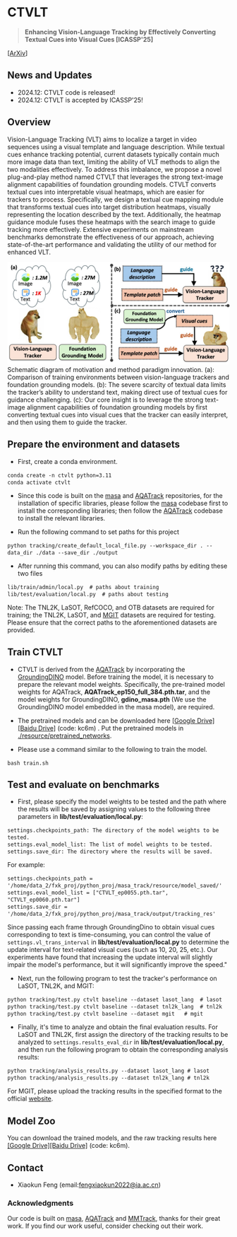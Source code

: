 # CTVLT

> **Enhancing Vision-Language Tracking by Effectively
Converting Textual Cues into Visual Cues [ICASSP'25]**

[[ArXiv](https://arxiv.org/abs/2412.19648)]

## News and Updates
- 2024.12: CTVLT code is released!
- 2024.12: CTVLT is accepted by ICASSP'25!

## Overview
Vision-Language Tracking (VLT) aims to localize a target in video sequences using a visual template and language description. While textual cues enhance tracking potential, current datasets typically contain much more image data than text, limiting the ability of VLT methods to align the two modalities effectively. To address this imbalance, we propose a novel plug-and-play method named CTVLT that leverages the strong text-image alignment capabilities of foundation grounding models. CTVLT converts textual cues into interpretable visual heatmaps, which are easier for trackers to process. Specifically, we design a textual cue mapping module that transforms textual cues into target distribution heatmaps, visually representing the location described by the text. Additionally, the heatmap guidance module fuses these heatmaps with the search image to guide tracking more effectively. Extensive experiments on mainstream benchmarks demonstrate the effectiveness of our approach, achieving state-of-the-art performance and validating the utility of our method for enhanced VLT.



![motivation.jpg](asset%2Fmotivation.jpg)
Schematic diagram of motivation and method paradigm innovation. (a): Comparison of training environments between vision-language trackers and foundation grounding models. (b): The severe scarcity of textual data limits the tracker’s ability to understand text, making direct use of textual cues for guidance challenging. (c): Our core insight is to leverage the strong text-image alignment capabilities of foundation grounding models by first converting textual cues into visual cues that the tracker can easily interpret, and then using them to guide the tracker.</figcaption>


## Prepare the environment and datasets
* First, create a conda environment.
```
conda create -n ctvlt python=3.11
conda activate ctvlt
```

* Since this code is built on the [masa](https://github.com/siyuanliii/masa) and [AQATrack](https://github.com/GXNU-ZhongLab/AQATrack) repositories, 
for the installation of specific libraries, please follow the [masa](https://github.com/siyuanliii/masa)  codebase first to install the corresponding libraries; then follow the [AQATrack](https://github.com/GXNU-ZhongLab/AQATrack) codebase to install the relevant libraries.

* Run the following command to set paths for this project
```
python tracking/create_default_local_file.py --workspace_dir . --data_dir ./data --save_dir ./output
```

* After running this command, you can also modify paths by editing these two files
```
lib/train/admin/local.py  # paths about training
lib/test/evaluation/local.py  # paths about testing
```
Note: The TNL2K, LaSOT, RefCOCO, and OTB datasets are required for training; the TNL2K, LaSOT, and [MGIT](http://videocube.aitestunion.com/) datasets are required for testing.
Please ensure that the correct paths to the aforementioned datasets are provided.



## Train CTVLT
* CTVLT is derived from the [AQATrack](https://github.com/GXNU-ZhongLab/AQATrack) by incorporating the [GroundingDINO](https://github.com/IDEA-Research/GroundingDINO) model. Before training the model, it is necessary to prepare the relevant model weights.
Specifically, the pre-trained model weights for AQATrack, **AQATrack_ep150_full_384.pth.tar**, and the model weights for GroundingDINO, **gdino_masa.pth** (We use the GroundingDINO model embedded in the masa model), are required.


* The pretrained models and can be downloaded here [[Google Drive]](https://drive.google.com/drive/folders/1Stya3awPqGkCLCbZZ3ErIZeMO53g-Zsu?usp=drive_link)[[Baidu Drive]](https://pan.baidu.com/s/1yBCVZctOfGEjP6kalAcVbg?pwd=kc6m) (code: kc6m) .
Put the pretrained models in [./resource/pretrained_networks](./resource/pretrained_networks).


* Please use a command similar to the following to train the model.

```
bash train.sh
```



## Test and evaluate on benchmarks
* First, please specify the model weights to be tested and the path where the results will be saved by assigning values to the following three parameters in **lib/test/evaluation/local.py**:
```
settings.checkpoints_path: The directory of the model weights to be tested.
settings.eval_model_list: The list of model weights to be tested.
settings.save_dir: The directory where the results will be saved.
```
  For example:
```
settings.checkpoints_path = '/home/data_2/fxk_proj/python_proj/masa_track/resource/model_saved/'
settings.eval_model_list = ["CTVLT_ep0055.pth.tar", "CTVLT_ep0060.pth.tar"]
settings.save_dir = '/home/data_2/fxk_proj/python_proj/masa_track/output/tracking_res'
```
Since passing each frame through GroundingDino to obtain visual cues corresponding to text is time-consuming, 
you can control the value of `settings.vl_trans_interval` in **lib/test/evaluation/local.py** to determine the update interval for text-related visual cues (such as 10, 20, 25, etc.). Our experiments have found that increasing the update interval will slightly impair the model's performance, but it will significantly improve the speed."


* Next, run the following program to test the tracker's performance on LaSOT, TNL2K, and MGIT:
```
python tracking/test.py ctvlt baseline --dataset lasot_lang  # lasot
python tracking/test.py ctvlt baseline --dataset tnl2k_lang  # tnl2k
python tracking/test.py ctvlt baseline --dataset mgit   # mgit
```
* Finally, it's time to analyze and obtain the final evaluation results. 
For LaSOT and TNL2K, first assign the directory of the tracking results to be analyzed to `settings.results_eval_dir` in **lib/test/evaluation/local.py**,
and then run the following program to obtain the corresponding analysis results:
```
python tracking/analysis_results.py --dataset lasot_lang # lasot
python tracking/analysis_results.py --dataset tnl2k_lang # tnl2k
```
For MGIT, please upload the tracking results in the specified format to the official [website](http://videocube.aitestunion.com/).



## Model Zoo
You can download the trained models, and the raw tracking results here [[Google Drive]](https://drive.google.com/drive/folders/1Stya3awPqGkCLCbZZ3ErIZeMO53g-Zsu?usp=drive_link)[[Baidu Drive]](https://pan.baidu.com/s/1yBCVZctOfGEjP6kalAcVbg?pwd=kc6m) (code: kc6m).

## Contact
* Xiaokun Feng (email:fengxiaokun2022@ia.ac.cn)

### Acknowledgments

Our code is built on [masa](https://github.com/siyuanliii/masa), [AQATrack](https://github.com/GXNU-ZhongLab/AQATrack) and [MMTrack](hhttps://github.com/Azong-HQU/MMTrack), thanks for their great work. If you find our work useful, consider checking out their work.


